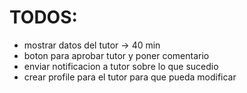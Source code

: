 # TODOS:

- mostrar datos del tutor -> 40 min 
- boton para aprobar tutor y poner comentario
- enviar notificacion a tutor sobre lo que sucedio
- crear profile para el tutor para que pueda modificar